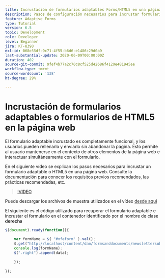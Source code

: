 ```yaml
---
title: Incrustación de formularios adaptables Forms/HTML5 en una página web
description: Pasos de configuración necesarios para incrustar formularios adaptables de Forms o HTMLAEM 5 en una página web no.
feature: Adaptive Forms
type: Tutorial
version: 6.5
topic: Development
role: Developer
level: Beginner
jira: KT-8390
exl-id: 068e38df-9c71-4f55-b6d6-e1486c29d0a9
last-substantial-update: 2020-06-09T00:00:00Z
duration: 402
source-git-commit: 9fef4b77a2c70c8cf525d42686f4120e481945ee
workflow-type: tm+mt
source-wordcount: '138'
ht-degree: 29%

---
```


# Incrustación de formularios adaptables o formularios de HTML5 en la página web

El formulario adaptable incrustado es completamente funcional, y los usuarios pueden rellenarlo y enviarlo sin abandonar la página. Esto permite al usuario mantenerse en el contexto de otros elementos de la página web e interactuar simultáneamente con el formulario.

En el siguiente vídeo se explican los pasos necesarios para incrustar un formulario adaptable o HTML5 en una página web.
Consulte la [documentación](https://experienceleague.adobe.com/docs/experience-manager-65/forms/adaptive-forms-basic-authoring/embed-adaptive-form-external-web-page.html?lang=es) para conocer los requisitos previos recomendados, las prácticas recomendadas, etc.
>[!VIDEO](https://video.tv.adobe.com/v/335893?quality=12&learn=on)

Puede descargar los archivos de muestra utilizados en el vídeo [desde aquí](assets/embedding-af-web-page.zip)

El siguiente es el código utilizado para recuperar el formulario adaptable e incrustar el formulario en el contenedor identificado por el nombre de clase **derecha**

```javascript
$(document).ready(function(){
  
    var formName = $( "#xfaform" ).val();
    $.get("http://localhost/content/dam/formsanddocuments/newslettersubscription/jcr:content?wcmmode=disabled", function(data, status){
    console.log(formName);
    $(".right").append(data);
      
    });
  
});
```
